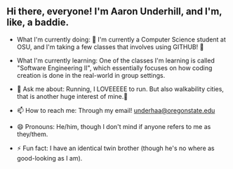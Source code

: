## Hi there, everyone! I'm Aaron Underhill, and I'm, like, a baddie. 


- What I'm currently doing: 🔭 I'm currently a Computer Science student at OSU, and I'm taking a few classes that involves using GITHUB! 🔭 

- What I'm currently learning: One of the classes I'm learning is called "Software Engineering II", which essentially focuses on how coding creation is done in the real-world in group settings. 

-  💬 Ask me about: Running, I LOVEEEEE to run. But also walkability cities, that is another huge interest of mine.💬
   
- 📫 How to reach me: Through my email! underhaa@oregonstate.edu
  
- 😄 Pronouns: He/him, though I don't mind if anyone refers to me as they/them.
  
- ⚡ Fun fact: I have an identical twin brother (though he's no where as good-looking as I am). 


